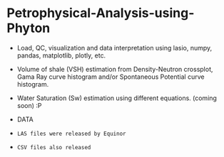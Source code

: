 # Petrophysical-Analysis-using-Phyton

- Load, QC, visualization and data interpretation using lasio, numpy, pandas, matplotlib, plotly, etc.<br>
- Volume of shale (VSH) estimation from Density-Neutron crossplot, Gama Ray curve histogram and/or Spontaneous Potential curve histogram.
- Water Saturation (Sw) estimation using different equations. (coming soon) :P


- DATA
-     LAS files were released by Equinor
-     CSV files also released
